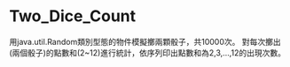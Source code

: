 # Two_Dice_Count
用java.util.Random類別型態的物件模擬擲兩顆骰子，共10000次。 對每次擲出(兩個骰子)的點數和(2~12)進行統計，依序列印出點數和為2,3,…,12的出現次數。
